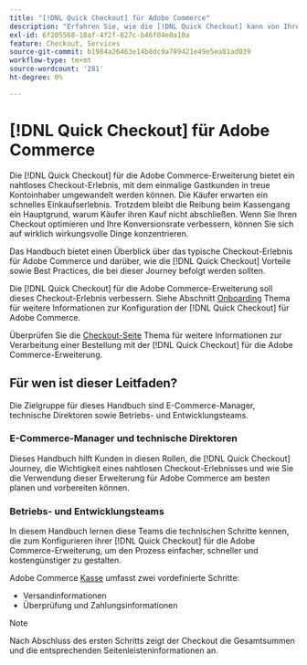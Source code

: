 ```yaml
---
title: "[!DNL Quick Checkout] für Adobe Commerce"
description: "Erfahren Sie, wie die [!DNL Quick Checkout] kann von Ihrer Adobe Commerce-Instanz profitieren und zeigen, wie Sie die Erweiterung erfolgreich integrieren und einrichten können."
exl-id: 6f205568-18af-4f2f-827c-b46f04e0a10a
feature: Checkout, Services
source-git-commit: b1984a26463e14b8dc9a789421e49e5ea81ad039
workflow-type: tm+mt
source-wordcount: '281'
ht-degree: 0%

---
```


# [!DNL Quick Checkout] für Adobe Commerce

Die [!DNL Quick Checkout] für die Adobe Commerce-Erweiterung bietet ein nahtloses Checkout-Erlebnis, mit dem einmalige Gastkunden in treue Kontoinhaber umgewandelt werden können. Die Käufer erwarten ein schnelles Einkaufserlebnis. Trotzdem bleibt die Reibung beim Kassengang ein Hauptgrund, warum Käufer ihren Kauf nicht abschließen. Wenn Sie Ihren Checkout optimieren und Ihre Konversionsrate verbessern, können Sie sich auf wirklich wirkungsvolle Dinge konzentrieren.

Das Handbuch bietet einen Überblick über das typische Checkout-Erlebnis für Adobe Commerce und darüber, wie die [!DNL Quick Checkout] Vorteile sowie Best Practices, die bei dieser Journey befolgt werden sollten.

Die [!DNL Quick Checkout] für die Adobe Commerce-Erweiterung soll dieses Checkout-Erlebnis verbessern. Siehe Abschnitt [Onboarding](../quick-checkout/onboarding.md) Thema für weitere Informationen zur Konfiguration der [!DNL Quick Checkout] für Adobe Commerce.

Überprüfen Sie die [Checkout-Seite](../quick-checkout/checkout-page.md) Thema für weitere Informationen zur Verarbeitung einer Bestellung mit der [!DNL Quick Checkout] für die Adobe Commerce-Erweiterung.

## Für wen ist dieser Leitfaden?

Die Zielgruppe für dieses Handbuch sind E-Commerce-Manager, technische Direktoren sowie Betriebs- und Entwicklungsteams.

### E-Commerce-Manager und technische Direktoren

Dieses Handbuch hilft Kunden in diesen Rollen, die [!DNL Quick Checkout] Journey, die Wichtigkeit eines nahtlosen Checkout-Erlebnisses und wie Sie die Verwendung dieser Erweiterung für Adobe Commerce am besten planen und vorbereiten können.

### Betriebs- und Entwicklungsteams

In diesem Handbuch lernen diese Teams die technischen Schritte kennen, die zum Konfigurieren ihrer [!DNL Quick Checkout] für die Adobe Commerce-Erweiterung, um den Prozess einfacher, schneller und kostengünstiger zu gestalten.

Adobe Commerce [Kasse](https://glossary.magento.com/checkout) umfasst zwei vordefinierte Schritte:

- Versandinformationen
- Überprüfung und Zahlungsinformationen

>[!NOTE]
>
> Nach Abschluss des ersten Schritts zeigt der Checkout die Gesamtsummen und die entsprechenden Seitenleisteninformationen an.
